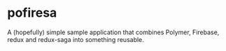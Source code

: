 # pofiresa
A (hopefully) simple sample application that combines Polymer, Firebase, redux and redux-saga into something reusable. 
